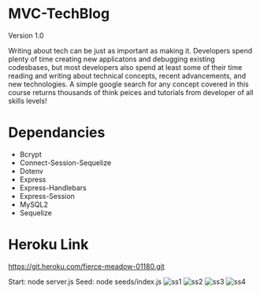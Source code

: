 # MVC-TechBlog
Version 1.0

Writing about tech can be just as important as making it. Developers spend plenty of time creating new applicatons and debugging existing codesbases, but most developers also spend at least some of their time reading and writing about technical concepts, recent advancements, and new technologies. A simple google search for any concept covered in this course returns thousands of think peices and tutorials from developer of all skills levels!

# Dependancies
- Bcrypt
- Connect-Session-Sequelize
- Dotenv
- Express
- Express-Handlebars
- Express-Session
- MySQL2
- Sequelize

# Heroku Link
https://git.heroku.com/fierce-meadow-01180.git

Start: node server.js
Seed: node seeds/index.js
![ss1](https://user-images.githubusercontent.com/87770976/140676622-b1285357-e304-415c-bade-5a0d512c41bb.png)
![ss2](https://user-images.githubusercontent.com/87770976/140676719-62fc923f-5f66-4608-9f00-382eb89e0b77.png)
![ss3](https://user-images.githubusercontent.com/87770976/140676763-d7b640ab-1701-4506-a056-f3512539ba0f.png)
![ss4](https://user-images.githubusercontent.com/87770976/140676818-b8c63843-92e4-465f-94bc-9d09862481ea.png)

